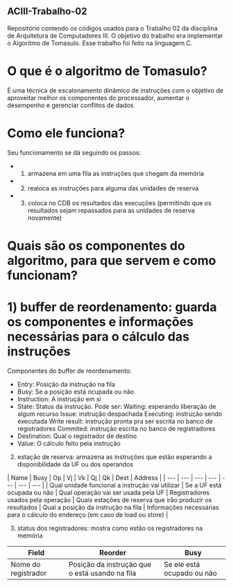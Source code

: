 ## ACIII-Trabalho-02
Repositório contendo os códigos usados para o Trabalho 02 da disciplina de Arquitetura de Computadores III. O objetivo do trabalho era implementar o Algoritmo de Tomasulo. Esse trabalho foi feito na linguagem C. 

# O que é o algoritmo de Tomasulo?
É uma técnica de escalonamento dinâmico de instruções com o objetivo de aproveitar melhor os componentes do processador, aumentar o desempenho e gerenciar conflitos de dados
# Como ele funciona?
Seu funcionamento se dá seguindo os passos:
- 1. armazena em uma fila as instruções que chegam da memória
- 2. realoca as instruções para alguma das unidades de reserva
- 3. coloca no CDB os resultados das execuções (permitindo que os resultados sejam repassados para as unidades de reserva novamente)
# Quais são os componentes do algoritmo, para que servem e como funcionam?
# 1) buffer de reordenamento: guarda os componentes e informações necessárias para o cálculo das instruções
Componentes do buffer de reordenamento:
- Entry: Posição da instrução na fila
- Busy: Se a posição está ocupada ou não
- Instruction: A instrução em si
- State: Status da instrução. Pode ser:
  Waiting: esperando liberação de algum recurso
   Issue: instrução despachada
   Executing: instrução sendo executada
   Write result: instrução pronta pra ser escrita no banco de registradores
   Commited: instrução escrita no banco de registradores
- Destination: Qual o registrador de destino
- Value: O cálculo feito pela instrução

2) estação de reserva: armazena as instruções que estão esperando a disponibilidade da UF ou dos operandos

| Name | Busy | Op | Vj | Vk | Qj | Qk | Dest | Address |
| --- | --- | --- | --- | --- | --- | --- |
| Qual unidade funcional a instrução vai utilizar | Se a UF está ocupada ou não | Qual operação vai ser usada pela UF | Registradores usados pela operação | Quais estações de reserva que irão produzir os resultados | Qual a posição da instrução na fila | Informações necessárias para o cálculo do endereço (em caso de load ou store) |

3) status dos registradores: mostra como estão os registradores na memória

| Field | Reorder | Busy |
| --- | --- | --- |
| Nome do registrador | Posição da instrução que o está usando na fila | Se ele está ocupado ou não |
